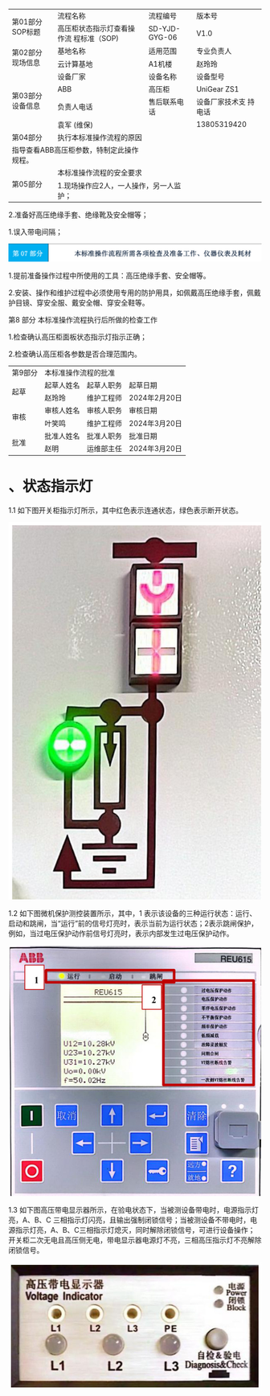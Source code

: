 <html><body><table><tr><td rowspan="2">第01部分 SOP标题</td><td>流程名称</td><td>流程编号</td><td>版本号</td></tr><tr><td>高压柜状态指示灯查看操作流 程标准（SOP)</td><td>SD-YJD-GYG-06</td><td>V1.0</td></tr><tr><td rowspan="2">第02部分 现场信息</td><td>基地名称</td><td>适用范围</td><td>专业负责人</td></tr><tr><td>云计算基地</td><td>A1机楼</td><td>赵玲玲</td></tr><tr><td rowspan="4">第03部分 设备信息</td><td>设备厂家</td><td>设备名称</td><td>设备型号</td></tr><tr><td>ABB</td><td>高压柜</td><td>UniGear ZS1</td></tr><tr><td>负责人电话</td><td>售后联系电话</td><td>设备厂家技术支 持电话</td></tr><tr><td>袁军 (维保)</td><td></td><td>13805319420</td></tr><tr><td>第04部分</td><td colspan="3">执行本标准操作流程的原因</td></tr><tr><td colspan="2">指导查看ABB高压柜参数，特制定此操作规程。</td><td colspan="2"></td></tr><tr><td rowspan="2">第05部分</td><td colspan="3">本标准操作流程的安全要求</td></tr><tr><td colspan="2">1.现场操作应2人，一人操作，另一人监护；</td><td></td></tr></table></body></html>  

2.准备好高压绝缘手套、绝缘靴及安全帽等；  

1.误入带电间隔；  

![](images/9f273fe97a1ef55e050bd3e4e7f705705933021d9ac21eeef4c98ecd71eac507.jpg)  

1.提前准备操作过程中所使用的工具：高压绝缘手套、安全帽等。  

2.安装、操作和维护过程中必须使用专用的防护用具，如佩戴高压绝缘手套，佩戴护目镜、穿安全服、戴安全帽、穿安全鞋等。  

第8 部分 本标准操作流程执行后所做的检查工作  

1.检查确认高压柜面板状态指示灯指示正确；  

2.检查确认高压柜各参数是否合理范围内。  

<html><body><table><tr><td>第9部分</td><td colspan="3">本标准操作流程的批准</td></tr><tr><td rowspan="2">起草</td><td>起草人姓名</td><td>起草人职务</td><td>起草日期</td></tr><tr><td>赵玲玲</td><td>维护工程师</td><td>2024年2月20日</td></tr><tr><td rowspan="2">审核</td><td>审核人姓名</td><td>审核人职务</td><td>审核日期</td></tr><tr><td>叶笑鸣</td><td>维护工程师</td><td>2024年3月20日</td></tr><tr><td rowspan="2">批准</td><td>批准人姓名</td><td>批准人职务</td><td>批准日期</td></tr><tr><td>赵明</td><td>运维部主任</td><td>2024年3月20日</td></tr></table></body></html>  

# 、状态指示灯  

1.1 如下图开关柜指示灯所示，其中红色表示连通状态，绿色表示断开状态。  

![](images/4d05bff88fd9c115f90942363d4102ce4be83d7fd16727cd05b8d335979f4c11.jpg)  

1.2 如下图微机保护测控装置所示，其中，1 表示该设备的三种运行状态：运行、启动和跳闸，当“运行”前的信号灯亮时，表示当前为运行状态；2表示跳闸保护，例如，当过电压保护动作前信号灯亮时，表示内部发生过电压保护动作。  

![](images/f44368fe08038fe0b4bc3d15cdb0e8b0baeecd010bc18cef5c1c87fc121a2243.jpg)  

1.3 如下图高压带电显示器所示，在验电状态下，当被测设备带电时，电源指示灯亮，A、B、C 三相指示灯闪亮，且输出强制闭锁信号；当被测设备不带电时，电源指示灯亮，A、B、C三相指示灯熄灭，同时解除闭锁信号，可进行设备操作；开关柜二次无电且高压侧无电，带电显示器电源灯不亮，三相高压指示灯不亮解除闭锁信号。  

![](images/92237c468bf9c92bfb5d486bcd07cda1c2d7214c108cb2ce5af9c002e61e8bb4.jpg)  